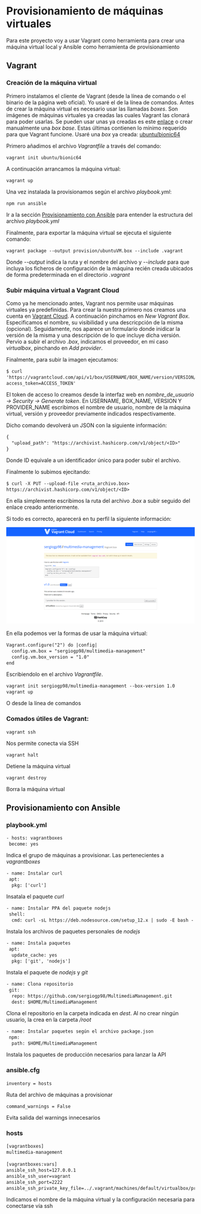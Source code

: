 # Provisionamiento de máquinas virtuales
Para este proyecto voy a usar Vagrant como herramienta para crear una máquina virtual local y Ansible como herramienta de provisionamiento
 
## Vagrant

### Creación de la máquina virtual

Primero instalamos el cliente de Vagrant (desde la línea de comando o el binario de la página web oficial). Yo usaré el de la línea de comandos.
Antes de crear la máquina virtual es necesario usar las llamadas *boxes*. Son imágenes de máquinas virtuales ya creadas las cuales Vagrant las clonará para poder usarlas. Se pueden usar unas ya creadas es este [enlace](https://app.vagrantup.com/boxes/search) o crear manualmente una *box base*. Estas últimas contienen lo mínimo requerido para que Vagrant funcione. Usaré una *box* ya creada: [ubuntu/bionic64](https://app.vagrantup.com/ubuntu/boxes/bionic64)
 
Primero añadimos el archivo *Vagrantfile* a través del comando:
 
```
vagrant init ubuntu/bionic64
```
 
A continuación arrancamos la máquina virtual:
 
```
vagrant up
```
 
Una vez instalada la provisionamos según el archivo *playbook.yml*:
 
```
npm run ansible
```
 
Ir a la sección [Provisionamiento con Ansible](##Provisionamiento-con-Ansible) para entender la estructura del archivo *playbook.yml*
 
 
Finalmente, para exportar la máquina virtual se ejecuta el siguiente comando:
 
```
vagrant package --output provision/ubuntuVM.box --include .vagrant
```
 
Donde *--output* indica la ruta y el nombre del archivo y *--include* para que incluya los ficheros de configuración de la máquina recién creada ubicados de forma predeterminada en el directorio *.vagrant*

### Subir máquina virtual a Vagrant Cloud
Como ya he mencionado antes, Vagrant nos permite usar máquinas virtuales ya predefinidas. Para crear la nuestra primero nos creamos una cuenta en [Vagrant Cloud](https://app.vagrantup.com/session). A continuación pinchamos en *New Vagrant Box*. Especificamos el nombre, su visibilidad y una descricpción de la misma (opcional). Seguidamente, nos aparece un formulario donde inidicar la versión de la misma y una descripción de lo que incluye dicha versión. Pervio a subir el archivo *.box*, indicamos el proveedor, en mi caso *virtualbox*, pinchando en *Add provider*.

Finalmente, para subir la imagen ejecutamos:

```
$ curl 'https://vagrantcloud.com/api/v1/box/USERNAME/BOX_NAME/version/VERSION/provider/PROVIDER_NAME/upload?access_token=ACCESS_TOKEN'
```

El token de acceso lo creamos desde la interfaz web en *nombre_de_usuario -> Security -> Generate token*. En USERNAME, BOX_NAME, VERSION Y PROVIDER_NAME escribimos el nombre de usuario, nombre de la máquina virtual, versión y proveedor previamente indicados respectivamente.

Dicho comando devolverá un JSON con la siguiente información:

```
{
  "upload_path": "https://archivist.hashicorp.com/v1/object/<ID>"
}
```

Donde ID equivale a un identificador único para poder subir el archivo.

Finalmente lo subimos ejecitando:

```
$ curl -X PUT --upload-file <ruta_archivo.box> https://archivist.hashicorp.com/v1/object/<ID>
```

En ella simplemente escribimos la ruta del archivo *.box* a subir seguido del enlace creado anteriormente.

Si todo es correcto, aparecerá en tu perfil la siguiente información:

![](./img/vagrant-cloud.png)

En ella podemos ver la formas de usar la máquina virtual:

```
Vagrant.configure("2") do |config|
  config.vm.box = "sergiogp98/multimedia-management"
  config.vm.box_version = "1.0"
end
```

Escribiendolo en el archivo *Vagrantfile*.

```
vagrant init sergiogp98/multimedia-management --box-version 1.0
vagrant up
```

O desde la línea de comandos

### Comados útiles de Vagrant:
 
```
vagrant ssh
```
 
Nos permite conecta via SSH
 
```
vagrant halt
```
 
Detiene la máquina virtual
 
```
vagrant destroy
```
 
Borra la máquina virtual
 
 
## Provisionamiento con Ansible

### playbook.yml
```
- hosts: vagrantboxes
 become: yes
```
 
Indica el grupo de máquinas a provisionar. Las pertenecientes a *vagrantboxes*
 
```
- name: Instalar curl
 apt:
  pkg: ['curl']
```
 
Insatala el paquete *curl*
 
```
- name: Instalar PPA del paquete nodejs
 shell:
  cmd: curl -sL https://deb.nodesource.com/setup_12.x | sudo -E bash -
```
 
Instala los archivos de paquetes personales de *nodejs*
 
```
- name: Instala paquetes
 apt:
  update_cache: yes
  pkg: ['git', 'nodejs']
```
 
Instala el paquete de *nodejs* y *git*
 
```
- name: Clona repositorio
 git:
  repo: https://github.com/sergiogp98/MultimediaManagement.git
  dest: $HOME/MultimediaManagement
```
 
Clona el repositorio en la carpeta indicada en *dest*. Al no crear ningún usuario, la crea en la carpeta */root*
 
```
- name: Instalar paquetes según el archivo package.json
 npm:
  path: $HOME/MultimediaManagement
```
 
Instala los paquetes de producción necesarios para lanzar la API
 
### ansible.cfg

```
inventory = hosts
```

Ruta del archivo de máquinas a provisionar

```
command_warnings = False
```

Evita salida del warnings innecesarios

### hosts

```
[vagrantboxes]
multimedia-management

[vagrantboxes:vars]
ansible_ssh_host=127.0.0.1
ansible_ssh_user=vagrant
ansible_ssh_port=2222
ansible_ssh_private_key_file=../.vagrant/machines/default/virtualbox/private_key
```

Indicamos el nombre de la máquina virtual y la configuración necesaria para conectarse vía ssh
